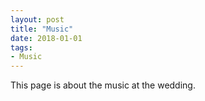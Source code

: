```yaml
---
layout: post
title: "Music"
date: 2018-01-01
tags: 
- Music
---
```


This page is about the music at the wedding. 


